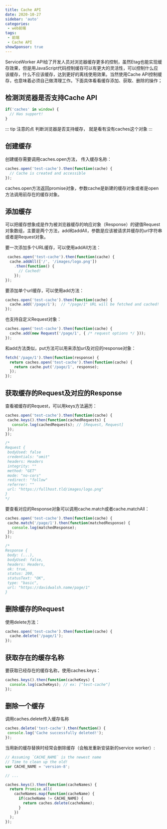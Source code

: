 ```yaml
---
title: Cache API
date: 2020-10-27
sidebar: 'auto'
categories:
 - web前端
tags:
 - 前端
 - Cache API
showSponsor: true
---
```


ServiceWorker API给了开发人员对浏览器缓存更多的控制，虽然Etag也能实现缓存效果，但是用JavaScript代码控制缓存可以有更大的灵活性，可以控制什么应该缓存，什么不应该缓存，达到更好的离线使用效果。当然使用Cache API控制缓存，也意味着必须自己做清理工作。下面具体看看缓存添加、获取、删除的操作；

## 检测浏览器是否支持Cache API

``` js
if('caches' in window) {
  // Has support!
}
```

::: tip 注意的点
判断浏览器是否支持缓存， 就是看有没有caches这个对象
:::

##  创建缓存

创建缓存需要调用caches.open方法， 传入缓存名称：

``` js
caches.open('test-cache').then(function(cache) {
  // Cache is created and accessible
});
```

 caches.open方法返回promise对象，参数cache是新建的缓存对象或者是open方法调用前存在的缓存对象。

 ##  添加缓存

 可以把缓存想象成是作为被浏览器缓存的响应对象（Response）的键值Request对象数组，主要是两个方法，add和addAll，参数是应该被请求并缓存的url字符串或者是Request对象。

 要一次添加多个URL缓存，可以使用addAll方法：

``` js
 caches.open('test-cache').then(function(cache) { 
  cache.addAll(['/', '/images/logo.png'])
    .then(function() { 
      // Cached!
    });
});
```
要添加单个url缓存，可以使用add方法：

``` js
caches.open('test-cache').then(function(cache) {
  cache.add('/page/1');  // "/page/1" URL will be fetched and cached!
});
```
也支持自定义Request对象：

``` js
caches.open('test-cache').then(function(cache) {
  cache.add(new Request('/page/1', { /* request options */ }));
});
```

和add方法类似，put方法可以用来添加url及对应的response对象：

``` js
fetch('/page/1').then(function(response) {
  return caches.open('test-cache').then(function(cache) {
    return cache.put('/page/1', response);
  });
});
```
## 获取缓存的Request及对应的Response

 查看被缓存的Request，可以用keys方法遍历：

 ``` js
 caches.open('test-cache').then(function(cache) { 
  cache.keys().then(function(cachedRequests) { 
    console.log(cachedRequests); // [Request, Request]
  });
});

/*
Request {
  bodyUsed: false
  credentials: "omit"
  headers: Headers
  integrity: ""
  method: "GET"
  mode: "no-cors"
  redirect: "follow"
  referrer: ""
  url: "https://fullhost.tld/images/logo.png"
}
*/
```

 要查看对应的Response对象可以调用cache.match或者cache.matchAll：

 ``` js
 caches.open('test-cache').then(function(cache) {
  cache.match('/page/1').then(function(matchedResponse) {
    console.log(matchedResponse);
  });
});

/*
Response {
  body: (...),
  bodyUsed: false,
  headers: Headers,
  ok: true,
  status: 200,
  statusText: "OK",
  type: "basic",
  url: "https://davidwalsh.name/page/1"
}
```
##  删除缓存的Request

使用delete方法：

``` js
caches.open('test-cache').then(function(cache) {
  cache.delete('/page/1');
});
```
## 获取存在的缓存名称

要获取已经存在的缓存名称，使用caches.keys：

``` js
caches.keys().then(function(cacheKeys) { 
  console.log(cacheKeys); // ex: ["test-cache"]
});
```

## 删除一个缓存

 调用caches.delete传入缓存名称

 ``` js
 caches.delete('test-cache').then(function() { 
  console.log('Cache successfully deleted!'); 
});
```

当用新的缓存替换时经常会删除缓存（会触发重新安装新的service worker）:

``` js
// Assuming `CACHE_NAME` is the newest name
// Time to clean up the old!
var CACHE_NAME = 'version-8';

// ...

caches.keys().then(function(cacheNames) {
  return Promise.all(
    cacheNames.map(function(cacheName) {
      if(cacheName != CACHE_NAME) {
        return caches.delete(cacheName);
      }
    })
  );
});
```